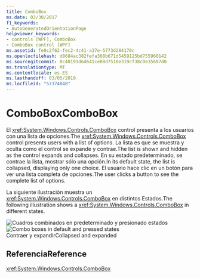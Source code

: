```yaml
---
title: ComboBox
ms.date: 03/30/2017
f1_keywords:
- AutoGeneratedOrientationPage
helpviewer_keywords:
- controls [WPF], ComboBox
- ComboBox control [WPF]
ms.assetid: fe0c2f62-fec2-4c41-a37e-5773d284170c
ms.openlocfilehash: d8684ac382fefa308b671d5459125bd755960142
ms.sourcegitcommit: 0c48191d6d641ce88d7510e319cf38c0e35697d0
ms.translationtype: MT
ms.contentlocale: es-ES
ms.lasthandoff: 03/05/2019
ms.locfileid: "57374848"
---
```

# <a name="combobox"></a><span data-ttu-id="daa96-102">ComboBox</span><span class="sxs-lookup"><span data-stu-id="daa96-102">ComboBox</span></span>
<span data-ttu-id="daa96-103">El <xref:System.Windows.Controls.ComboBox> control presenta a los usuarios con una lista de opciones.</span><span class="sxs-lookup"><span data-stu-id="daa96-103">The <xref:System.Windows.Controls.ComboBox> control presents users with a list of options.</span></span> <span data-ttu-id="daa96-104">La lista es que se muestra y oculta como el control se expande y contrae.</span><span class="sxs-lookup"><span data-stu-id="daa96-104">The list is shown and hidden as the control expands and collapses.</span></span> <span data-ttu-id="daa96-105">En su estado predeterminado, se contrae la lista, mostrar sólo una opción.</span><span class="sxs-lookup"><span data-stu-id="daa96-105">In its default state, the list is collapsed, displaying only one choice.</span></span> <span data-ttu-id="daa96-106">El usuario hace clic en un botón para ver una lista completa de opciones.</span><span class="sxs-lookup"><span data-stu-id="daa96-106">The user clicks a button to see the complete list of options.</span></span>  
  
 <span data-ttu-id="daa96-107">La siguiente ilustración muestra un <xref:System.Windows.Controls.ComboBox> en distintos Estados.</span><span class="sxs-lookup"><span data-stu-id="daa96-107">The following illustration shows a <xref:System.Windows.Controls.ComboBox> in different states.</span></span>  
  
 <span data-ttu-id="daa96-108">![Cuadros combinados en predeterminado y presionado estados](./media/ss-ctl-combobox.gif "SS_CTL_combobox")</span><span class="sxs-lookup"><span data-stu-id="daa96-108">![Combo boxes in default and pressed states](./media/ss-ctl-combobox.gif "SS_CTL_combobox")</span></span>  
<span data-ttu-id="daa96-109">Contraer y expandir</span><span class="sxs-lookup"><span data-stu-id="daa96-109">Collapsed and expanded</span></span>  
  
## <a name="reference"></a><span data-ttu-id="daa96-110">Referencia</span><span class="sxs-lookup"><span data-stu-id="daa96-110">Reference</span></span>  
 <xref:System.Windows.Controls.ComboBox>
